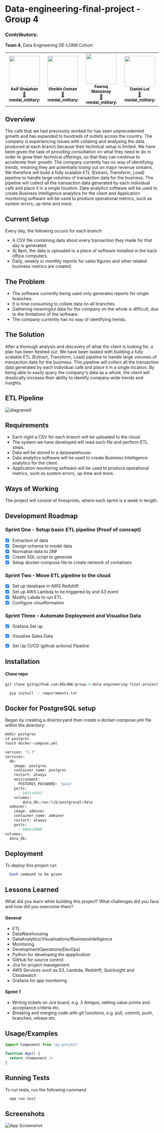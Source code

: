 # Data-engineering-final-project - Group 4

### Contributors:
**Team 4**, Data Engineering DE-LON8 Cohort
<!-- ALL-CONTRIBUTORS-LIST:START - Do not remove or modify this section -->
<!-- prettier-ignore-start -->
<!-- markdownlint-disable -->
<table>
  <tr>
    <td align="center"><a href="https://www.linkedin.com/in/asif-shaj/"><img src="https://media.licdn.com/dms/image/C4D03AQHfHgSaJiCrDw/profile-displayphoto-shrink_800_800/0/1565716570776?e=1679529600&v=beta&t=xLJDktoglKlkgupyGea6g5zs8iuWahOU-gratHZ2oZo" width="100px;" alt=""/><br /><sub><b>Asif Shajahan</b></sub></a><br /><a href="https://github.com/asifshaj98" title="Documentation">📖</a> <sub><b>:medal_military:</b></sub></a></td>
    <td align="center"><a href="https://www.linkedin.com/in/sheikh-osman-a15a29260/"><img src="https://avatars.githubusercontent.com/u/115299269?v=4" width="100px;" alt=""/><br /><sub><b>Sheikh Osman</b></sub></a><br /><a href="https://github.com/IceWindFour" title="Documentation">📖</a> <sub><b>:medal_military:</b></sub></a></td>
     <td align="center"><a href="https://www.linkedin.com/in/faaruq-mansaray-4bb07b240/"><img src="https://media.licdn.com/dms/image/D4E03AQHZnxzf7clpEg/profile-displayphoto-shrink_800_800/0/1673812589476?e=1679529600&v=beta&t=-QyywKg9hLL6d__H1VMLET0nXHiMNx3p_SF18awlx9I" width="100px;" alt=""/><br /><sub><b>Faaruq Mansaray</b></sub></a><br /><a href="https://github.com/OmgFaaruq" title="Documentation">📖</a> <sub><b>:medal_military:</b></sub></a></td>
     <td align="center"><a href="https://www.linkedin.com/in/daniel-lui-uk/"><img src="https://media.licdn.com/dms/image/C5603AQH3tyNuCiOJwA/profile-displayphoto-shrink_800_800/0/1629199050430?e=1679529600&v=beta&t=tKLZgEsr8iXshu6D9SVmD17t65qXrc9eCaUEIT-M63E" width="100px;" alt=""/><br /><sub><b>Daniel Lui</b></sub></a><br /><a href="https://github.com/danielluimkuk" title="Documentation">📖</a> <sub><b>:medal_military:</b></sub></a></td>
  </tr>
</table>


## Overview 

The café that we had  previously worked for has seen unprecedented growth and has expanded to hundreds of outlets across the country. The company is experiencing issues with collating and analysing the data produced at each branch because their technical setup is limited. We have been given the task of   providing consultation on what they need to do in order to grow their technical offerings, so that they can continue to accelerate their growth. The company currently has no way of identifying trends, meaning they are potentially losing out on major revenue streams. We therefore will build a fully scalable ETL (Extract, Transform, Load) pipeline to handle large volumes of transaction data for the business. The pipeline will collect all the transaction data generated by each individual café and place it in a single location. Data analytics software will be used to create Business Intelligence analytics for the client and Application monitoring software will be used to produce operational metrics, such as system errors, up-time and more.

## Current Setup
Every day, the following occurs for each branch:
-  A CSV file containing data about every transaction they made for that day is generated.
- At 8pm, the data is uploaded to a piece of software installed in the back office computers.
- Daily, weekly or monthly reports for sales figures and other related business metrics are created.
## The Problem
- The software currently being used only generates reports for single branches.
- It is time consuming to collate data on all branches.
- Gathering meaningful data for the company on the whole is difficult, due to the limitations of the software.
- The company currently has no way of identifying trends.
## The Solution
After a thorough analysis and discovery of what the client is looking for, a plan has been fleshed out. We have been tasked with building a fully scalable ETL (Extract, Transform, Load) pipeline to handle large volumes of transaction data for the business. This pipeline will collect all the transaction data generated by each individual café and place it in a single location. By being able to easily query the company's data as a whole, the client will drastically increase their ability to identify company-wide trends and insights.


## ETL Pipeline
![diagrametl](https://user-images.githubusercontent.com/108241576/213943305-6b2cedbf-1bf9-4512-84d4-036e0f4eae9d.jpg)

## Requirements
- Each night a CSV for each branch will be uploaded to the cloud.
- The system we have developed will read each file and perform ETL steps.
- Data will be stored in a datawarehouse.
- Data analytics software will be used to create Business Intelligence analytics for the client.
- Application monitoring software will be used to produce operational metrics, such as system errors, up-time and more.
## Ways of Working

The project will consist of fivesprints, where each sprint is a week in length.



## **Development Roadmap**
### Sprint One - Setup basic ETL pipeline (Proof of concept)
- [x] Extraction of data
- [x] Design schema to model data
- [x] Normalise data to 3NF
- [x] Create SQL script to generate
- [x] Setup docker-compose file to create network of containers

### Sprint Two - Move ETL pipeline to the cloud
- [x] Set up database in AWS Redshift
- [x] Set up AWS Lambda to be triggered by and S3 event
- [x] Modify Labda to run ETL
- [x] Configure cloudformation

### Sprint Three - Automate Deployment and Visualise Data
- [x] Grafana Set up
- [x] Visualise Sales Data
- [x] Set Up CI/CD (github actions) Pipeline



## Installation

#### Clone repo
```python
git clone git@github.com:DELON8/group-4-data-engineering-final-project.git
```
```bash
  pip install -r requirements.txt 
```

## Docker for PostgreSQL setup
Began by creating a directoryand then create a docker-compose.yml file within the directory:

```python
mkdir postgres
cd postgres
touch docker-compose.yml
```




```python
version: "3.7"
services:
  db:
    image: postgres
    container_name: postgres
    restart: always
    environment:
      POSTGRES_PASSWORD: "pass"
    ports:
      - 5432:5432
    volumes:
      - data_db:/var/lib/postgresql/data
  adminer:
    image: adminer
    container_name: adminer
    restart: always
    ports:
      - 6969:8080
volumes:
  data_db:
```



## Deployment

To deploy this project run

```bash
  bash command to be given
```


## Lessons Learned

What did you learn while building this project? What challenges did you face and how did you overcome them?

#### General
- ETL
- DataWarehousing
- DataAnalytics/Visualisations/BusinessIntelligence
- Monitoring
- DevelopmentOperations(DevOps)
- Python for developing the appplication
- GitHub for source control
- Jira for project management
- AWS Services such as S3, Lambda, Redshift, Quicksight and Cloudwatch
- Grafana for app monitoring
#### Sprint 1 
- Writing tickets on Jira board, e.g. 3 Amigos, setting value points and acceptance criteria etc.
- Breaking and merging code with git functions, e.g. pull, commit, push, branches, rebase etc.

## Usage/Examples

```javascript
import Component from 'my-project'

function App() {
  return <Component />
}
```


## Running Tests

To run tests, run the following command

```bash
  npm run test
```


## Screenshots

![App Screenshot](https://via.placeholder.com/468x300?text=App+Screenshot+Here)






